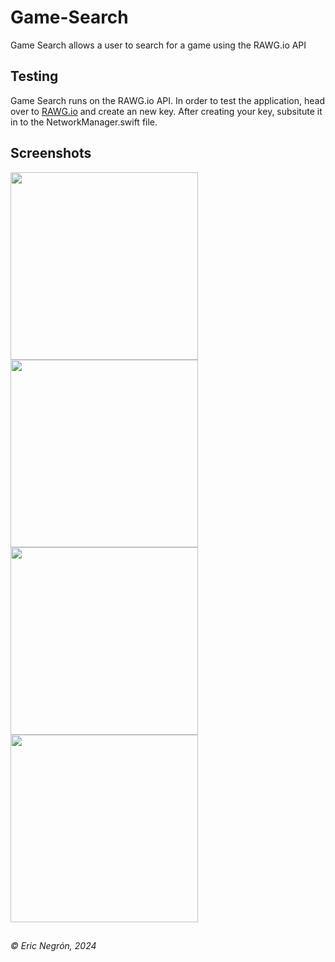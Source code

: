 # Game-Search
Game Search allows a user to search for a game using the RAWG.io API

## Testing
Game Search runs on the RAWG.io API.  In order to test the application, head over to [RAWG.io](https://rawg.io) and create an new key.
After creating your key, subsitute it in to the NetworkManager.swift file.

## Screenshots

<img src="https://github.com/ericnegron/Game-Search/assets/6718919/f5254e57-5700-4a4f-b65b-c0f88105394f" height="300">
<img src="https://github.com/ericnegron/Game-Search/assets/6718919/37bcd783-7b89-4046-9bd0-7e520a189b58" height="300">
<img src="https://github.com/ericnegron/Game-Search/assets/6718919/b24d4a55-b0c0-49cf-be4c-a55a0b3861fd" height="300">
<img src="https://github.com/ericnegron/Game-Search/assets/6718919/07dc6e94-3793-446f-8ca0-84c32b60fad4" height="300">

##

###### &copy; Eric Negrón, 2024
